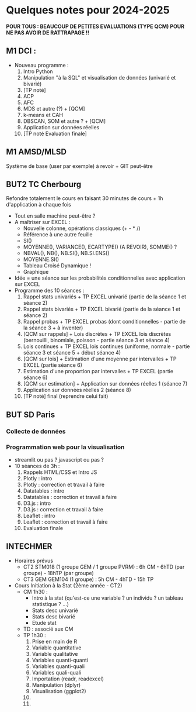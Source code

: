 # Quelques notes pour 2024-2025

**POUR TOUS : BEAUCOUP DE PETITES EVALUATIONS (TYPE QCM) POUR NE PAS AVOIR DE RATTRAPAGE !!**

## M1 DCI : 

- Nouveau programme :
    1. Intro Python
    2. Manipulation "à la SQL" et visualisation de données (univarié et bivarié)
    3. [TP noté]
    4. ACP
    5. AFC
    6. MDS et autre (?) + [QCM]
    7. k-means et CAH
    8. DBSCAN, SOM et autre ? + [QCM]
    9. Application sur données réelles
    10. [TP noté Evaluation finale]

## M1 AMSD/MLSD

Système de base (user par exemple) à revoir + GIT peut-être

## BUT2 TC Cherbourg 

Refondre totalement le cours en faisant 30 minutes de cours + 1h d'application à chaque fois

- Tout en salle machine peut-être ?
- A maîtriser sur EXCEL :
    - Nouvelle colonne, opérations classiques (+ - * /)
    - Référence à une autre feuille
    - SI()
    - MOYENNE(), VARIANCE(), ECARTYPE() (A REVOIR), SOMME() ?
    - NBVAL(), NB(), NB.SI(), NB.SI.ENS()
    - MOYENNE.SI()
    - Tableau Croisé Dynamique !
    - Graphique
- Idée = une séance sur les probabilités conditionnelles avec application sur EXCEL
- Programme des 10 séances :
    1. Rappel stats univariés + TP EXCEL univarié (partie de la séance 1 et séance 2)
    2. Rappel stats bivariés + TP EXCEL bivarié (partie de la séance 1 et séance 2)
    3. Rappel probas + TP EXCEL probas (dont conditionnelles - partie de la séance 3 + à inventer)
    4. [QCM sur rappels] + Lois discrètes + TP EXCEL lois discrètes (bernouilli, binomiale, poisson - partie séance 3 et séance 4)
    5. Lois continues + TP EXCEL lois continues (uniforme, normale - partie séance 3 et séance 5 + début séance 4)
    6. [QCM sur lois] + Estimation d'une moyenne par intervalles + TP EXCEL (partie séance 6)
    7. Estimation d'une proportion par intervalles + TP EXCEL (partie séance 6)
    8. [QCM sur estimation] + Application sur données réelles 1 (séance 7)
    9. Application sur données réelles 2 (séance 8)
    10. [TP noté] final (reprendre celui fait)

## BUT SD Paris

### Collecte de données

### Programmation web pour la visualisation

- streamlit ou pas ? javascript ou pas ?
- 10 séances de 3h :
    1. Rappels HTML/CSS et Intro JS
    1. Plotly : intro
    1. Plotly : correction et travail à faire
    1. Datatables : intro
    1. Datatables : correction et travail à faire
    1. D3.js : intro
    1. D3.js : correction et travail à faire
    1. Leaflet : intro
    1. Leaflet : correction et travail à faire
    1. Evaluation finale

<!--
### NoSQL / SAE : organisation à revoir

- TRAVAIL SUR DE GROSSES BASES DE DONNEES A PREVOIR (au moins pour test)
- 21h de ressources + 9h de formation en SAE + 10h de projets
- Idée de cadencement :
    - Semaine 1 : Lundi complet (Séance 1 + Séance 2) + Jeudi (Séance 3 / groupe) + Vendredi (Séance 4 / groupe)
    - Semaine 2 : Lundi complet (Séance 5 / groupe) + Jeudi (Séance 6 / groupe) + Vendredi (Séance 7 pour 1 groupe)
    - Semaine 3 : Jeudi (Séance 8 / groupe) + Vendredi (Séance 7 pour autre groupe)
    - Semaine 4 : Jeudi (Séance 9 / groupe) + Vendredi (Séance 10 pour 1 groupe)
    - Semaine 5 : Vendredi (Séance 10 pour autre groupe)
- Pour chaque parcours :
    - Séance 1 (RES) : CM sur NoSQL / Big Data / MongoDB
    - Séance 2 (SAE) : CM de présentation de la base, du processus désiré, et du résultat attendu (+ rappel SQL + présentation interaction Python/SQL)
    - Séance 3 (RES) : TP Premier pas Mongo
    - Séance 4 (RES) : TP Agrégats
    - Séance 5 (RES) : TP noté 1
    - Séance 6 (RES) : TP Jointure + Importation données dans Mongo
    - Séance 7 (SAE) : SQL -> NoSQL
    - Séance 8 (RES) : TP Intégration dans un process dashboard
    - Séance 9 (RES) : TP noté 2
    - Séance 10 (SAE) : NoSQL -> SQL
-->

## INTECHMER

- Horaires prévus
    - CT2 STM018 (1 groupe GEM / 1 groupe PVRM) : 6h CM - 6hTD (par groupe) - 18hTP (par groupe)
    - CT3 GEM GEM104 (1 groupe) : 5h CM - 4hTD - 15h TP
- Cours Initiation à la Stat (2ème année - CT2)
    - CM 1h30 :
        - Intro à la stat (qu'est-ce une variable ? un individu ? un tableau statistique ? ...)
        - Stats desc univarié
        - Stats desc bivarié
        - Etude stat
    - TD : associé aux CM
    - TP 1h30 : 
        1. Prise en main de R
        1. Variable quantitative
        1. Variable qualitative
        1. Variables quanti-quanti
        1. Variables quanti-quali
        1. Variables quali-quali
        1. Importation (readr, readexcel)
        1. Manipulation (dplyr)
        1. Visualisation (ggplot2)
        1. 
        1. 
      

